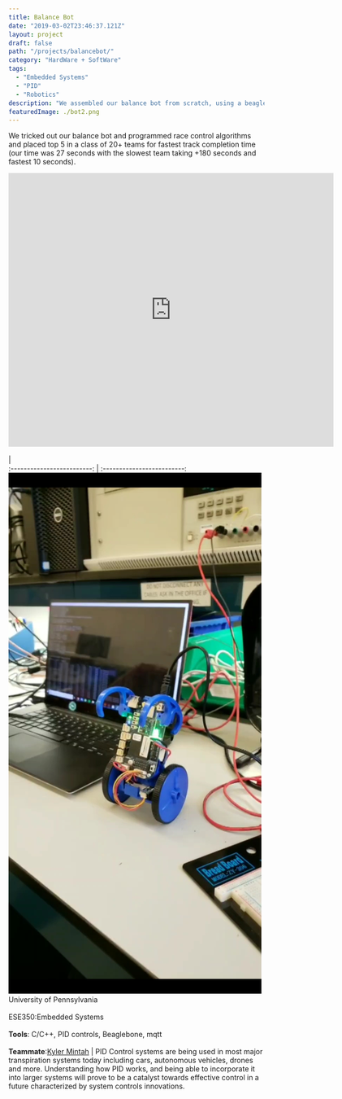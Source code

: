```yaml
---
title: Balance Bot
date: "2019-03-02T23:46:37.121Z"
layout: project
draft: false
path: "/projects/balancebot/"
category: "HardWare + SoftWare"
tags:
  - "Embedded Systems"
  - "PID"
  - "Robotics"
description: "We assembled our balance bot from scratch, using a beaglebone microcontroller and a battery pack as well as other mechanical parts. While the PID tuning was mostly pre-programmed, we adjusted our tuning constants and programmed race functionality."
featuredImage: ./bot2.png
---
```


We tricked out our balance bot and programmed race control algorithms and placed top 5 in a class of 20+ teams for fastest track completion time (our time was 27 seconds with the slowest team taking +180 seconds and fastest 10 seconds).

<iframe src="https://player.vimeo.com/video/329244325" width="640" height="538" frameborder="0" allow="autoplay; fullscreen" allowfullscreen></iframe>

<br>

  |  
:-------------------------:      |       :-------------------------:
 ![table](./bot.jpg) <br> University of Pennsylvania <br><br> ESE350:Embedded Systems <br><br> **Tools**:  C/C++, PID controls, Beaglebone, mqtt <br><br>**Teammate**:[Kyler Mintah](https://www.kylermintah.me)  | PID Control systems are being used in most major transpiration systems today including cars, autonomous vehicles, drones and more. Understanding how PID works, and being able to incorporate it into larger systems will prove to be a catalyst towards effective control in a future characterized by system controls innovations.









